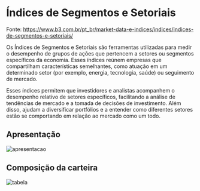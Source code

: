 # Índices de Segmentos e Setoriais

Fonte: https://www.b3.com.br/pt_br/market-data-e-indices/indices/indices-de-segmentos-e-setoriais/

Os Índices de Segmentos e Setoriais são ferramentas utilizadas para medir o desempenho de grupos de ações que pertencem a setores ou segmentos específicos da economia. Esses índices reúnem empresas que compartilham características semelhantes, como atuação em um determinado setor (por exemplo, energia, tecnologia, saúde) ou seguimento de mercado.

Esses índices permitem que investidores e analistas acompanhem o desempenho relativo de setores específicos, facilitando a análise de tendências de mercado e a tomada de decisões de investimento. Além disso, ajudam a diversificar portfólios e a entender como diferentes setores estão se comportando em relação ao mercado como um todo.

## Apresentação

![apresentacao](https://github.com/user-attachments/assets/ba8e8e2c-e863-49a0-af32-c6ebd29be995)


## Composição da carteira

![tabela](https://github.com/user-attachments/assets/3a1bf245-2a85-43ed-aab8-9f70b7f00f39)
